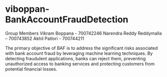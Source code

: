 # viboppan-BankAccountFraudDetection
Group Members
Vikram Boppana - 700742246
Narendra Reddy Reddymalla – 700743852
Akhil Patlori   -   700744211


The primary objective of BAF is to address the significant risks associated with bank account fraud by leveraging machine learning techniques. By detecting fraudulent applications, banks can reject them, preventing unauthorized access to banking services and protecting customers from potential financial losses.
